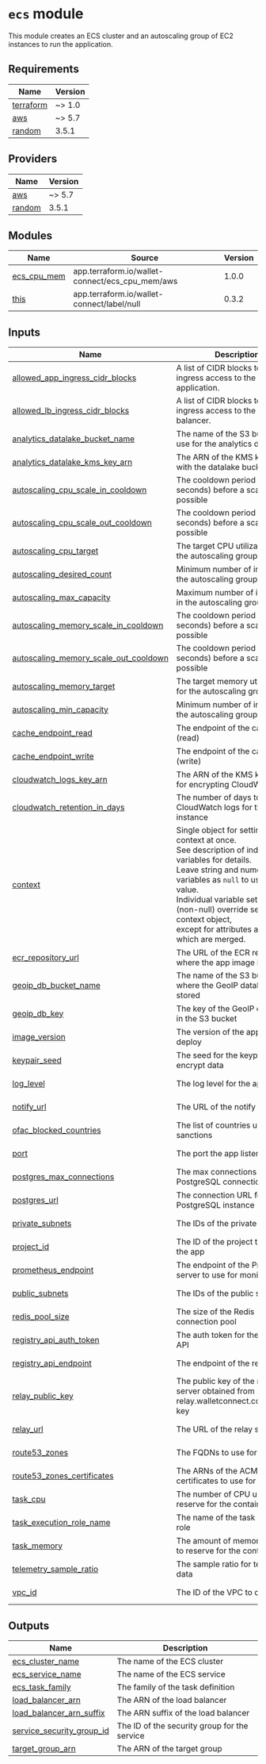 # `ecs` module

This module creates an ECS cluster and an autoscaling group of EC2 instances to run the application.

<!-- BEGIN_TF_DOCS -->

## Requirements

| Name | Version |
|------|---------|
| <a name="requirement_terraform"></a> [terraform](#requirement\_terraform) | ~> 1.0 |
| <a name="requirement_aws"></a> [aws](#requirement\_aws) | ~> 5.7 |
| <a name="requirement_random"></a> [random](#requirement\_random) | 3.5.1 |
## Providers

| Name | Version |
|------|---------|
| <a name="provider_aws"></a> [aws](#provider\_aws) | ~> 5.7 |
| <a name="provider_random"></a> [random](#provider\_random) | 3.5.1 |
## Modules

| Name | Source | Version |
|------|--------|---------|
| <a name="module_ecs_cpu_mem"></a> [ecs\_cpu\_mem](#module\_ecs\_cpu\_mem) | app.terraform.io/wallet-connect/ecs_cpu_mem/aws | 1.0.0 |
| <a name="module_this"></a> [this](#module\_this) | app.terraform.io/wallet-connect/label/null | 0.3.2 |

## Inputs
| Name | Description | Type | Default | Required |
|------|-------------|------|---------|:--------:|
| <a name="input_allowed_app_ingress_cidr_blocks"></a> [allowed\_app\_ingress\_cidr\_blocks](#input\_allowed\_app\_ingress\_cidr\_blocks) | A list of CIDR blocks to allow ingress access to the application. |  <pre lang="json">string</pre> |  <pre lang="json">n/a</pre> |  yes |
| <a name="input_allowed_lb_ingress_cidr_blocks"></a> [allowed\_lb\_ingress\_cidr\_blocks](#input\_allowed\_lb\_ingress\_cidr\_blocks) | A list of CIDR blocks to allow ingress access to the load-balancer. |  <pre lang="json">string</pre> |  <pre lang="json">n/a</pre> |  yes |
| <a name="input_analytics_datalake_bucket_name"></a> [analytics\_datalake\_bucket\_name](#input\_analytics\_datalake\_bucket\_name) | The name of the S3 bucket to use for the analytics datalake |  <pre lang="json">string</pre> |  <pre lang="json">n/a</pre> |  yes |
| <a name="input_analytics_datalake_kms_key_arn"></a> [analytics\_datalake\_kms\_key\_arn](#input\_analytics\_datalake\_kms\_key\_arn) | The ARN of the KMS key to use with the datalake bucket |  <pre lang="json">string</pre> |  <pre lang="json">n/a</pre> |  yes |
| <a name="input_autoscaling_cpu_scale_in_cooldown"></a> [autoscaling\_cpu\_scale\_in\_cooldown](#input\_autoscaling\_cpu\_scale\_in\_cooldown) | The cooldown period (in seconds) before a scale in is possible |  <pre lang="json">number</pre> |  <pre lang="json">180</pre> |  no |
| <a name="input_autoscaling_cpu_scale_out_cooldown"></a> [autoscaling\_cpu\_scale\_out\_cooldown](#input\_autoscaling\_cpu\_scale\_out\_cooldown) | The cooldown period (in seconds) before a scale out is possible |  <pre lang="json">number</pre> |  <pre lang="json">180</pre> |  no |
| <a name="input_autoscaling_cpu_target"></a> [autoscaling\_cpu\_target](#input\_autoscaling\_cpu\_target) | The target CPU utilization for the autoscaling group |  <pre lang="json">number</pre> |  <pre lang="json">50</pre> |  no |
| <a name="input_autoscaling_desired_count"></a> [autoscaling\_desired\_count](#input\_autoscaling\_desired\_count) | Minimum number of instances in the autoscaling group |  <pre lang="json">number</pre> |  <pre lang="json">2</pre> |  no |
| <a name="input_autoscaling_max_capacity"></a> [autoscaling\_max\_capacity](#input\_autoscaling\_max\_capacity) | Maximum number of instances in the autoscaling group |  <pre lang="json">number</pre> |  <pre lang="json">8</pre> |  no |
| <a name="input_autoscaling_memory_scale_in_cooldown"></a> [autoscaling\_memory\_scale\_in\_cooldown](#input\_autoscaling\_memory\_scale\_in\_cooldown) | The cooldown period (in seconds) before a scale in is possible |  <pre lang="json">number</pre> |  <pre lang="json">180</pre> |  no |
| <a name="input_autoscaling_memory_scale_out_cooldown"></a> [autoscaling\_memory\_scale\_out\_cooldown](#input\_autoscaling\_memory\_scale\_out\_cooldown) | The cooldown period (in seconds) before a scale out is possible |  <pre lang="json">number</pre> |  <pre lang="json">180</pre> |  no |
| <a name="input_autoscaling_memory_target"></a> [autoscaling\_memory\_target](#input\_autoscaling\_memory\_target) | The target memory utilization for the autoscaling group |  <pre lang="json">number</pre> |  <pre lang="json">50</pre> |  no |
| <a name="input_autoscaling_min_capacity"></a> [autoscaling\_min\_capacity](#input\_autoscaling\_min\_capacity) | Minimum number of instances in the autoscaling group |  <pre lang="json">number</pre> |  <pre lang="json">2</pre> |  no |
| <a name="input_cache_endpoint_read"></a> [cache\_endpoint\_read](#input\_cache\_endpoint\_read) | The endpoint of the cache (read) |  <pre lang="json">string</pre> |  <pre lang="json">null</pre> |  no |
| <a name="input_cache_endpoint_write"></a> [cache\_endpoint\_write](#input\_cache\_endpoint\_write) | The endpoint of the cache (write) |  <pre lang="json">string</pre> |  <pre lang="json">null</pre> |  no |
| <a name="input_cloudwatch_logs_key_arn"></a> [cloudwatch\_logs\_key\_arn](#input\_cloudwatch\_logs\_key\_arn) | The ARN of the KMS key to use for encrypting CloudWatch logs |  <pre lang="json">string</pre> |  <pre lang="json">n/a</pre> |  yes |
| <a name="input_cloudwatch_retention_in_days"></a> [cloudwatch\_retention\_in\_days](#input\_cloudwatch\_retention\_in\_days) | The number of days to retain CloudWatch logs for the DB instance |  <pre lang="json">number</pre> |  <pre lang="json">14</pre> |  no |
| <a name="input_context"></a> [context](#input\_context) | Single object for setting entire context at once.<br>See description of individual variables for details.<br>Leave string and numeric variables as `null` to use default value.<br>Individual variable settings (non-null) override settings in context object,<br>except for attributes and tags, which are merged. |  <pre lang="json">any</pre> |  <pre lang="json">n/a</pre> |  yes |
| <a name="input_ecr_repository_url"></a> [ecr\_repository\_url](#input\_ecr\_repository\_url) | The URL of the ECR repository where the app image is stored |  <pre lang="json">string</pre> |  <pre lang="json">n/a</pre> |  yes |
| <a name="input_geoip_db_bucket_name"></a> [geoip\_db\_bucket\_name](#input\_geoip\_db\_bucket\_name) | The name of the S3 bucket where the GeoIP database is stored |  <pre lang="json">string</pre> |  <pre lang="json">n/a</pre> |  yes |
| <a name="input_geoip_db_key"></a> [geoip\_db\_key](#input\_geoip\_db\_key) | The key of the GeoIP database in the S3 bucket |  <pre lang="json">string</pre> |  <pre lang="json">n/a</pre> |  yes |
| <a name="input_image_version"></a> [image\_version](#input\_image\_version) | The version of the app image to deploy |  <pre lang="json">string</pre> |  <pre lang="json">n/a</pre> |  yes |
| <a name="input_keypair_seed"></a> [keypair\_seed](#input\_keypair\_seed) | The seed for the keypair used to encrypt data |  <pre lang="json">string</pre> |  <pre lang="json">n/a</pre> |  yes |
| <a name="input_log_level"></a> [log\_level](#input\_log\_level) | The log level for the app |  <pre lang="json">string</pre> |  <pre lang="json">n/a</pre> |  yes |
| <a name="input_notify_url"></a> [notify\_url](#input\_notify\_url) | The URL of the notify server |  <pre lang="json">string</pre> |  <pre lang="json">n/a</pre> |  yes |
| <a name="input_ofac_blocked_countries"></a> [ofac\_blocked\_countries](#input\_ofac\_blocked\_countries) | The list of countries under OFAC sanctions |  <pre lang="json">string</pre> |  <pre lang="json">n/a</pre> |  yes |
| <a name="input_port"></a> [port](#input\_port) | The port the app listens on |  <pre lang="json">number</pre> |  <pre lang="json">n/a</pre> |  yes |
| <a name="input_postgres_max_connections"></a> [postgres\_max\_connections](#input\_postgres\_max\_connections) | The max connections in the PostgreSQL connection pool |  <pre lang="json">number</pre> |  <pre lang="json">n/a</pre> |  yes |
| <a name="input_postgres_url"></a> [postgres\_url](#input\_postgres\_url) | The connection URL for the PostgreSQL instance |  <pre lang="json">string</pre> |  <pre lang="json">n/a</pre> |  yes |
| <a name="input_private_subnets"></a> [private\_subnets](#input\_private\_subnets) | The IDs of the private subnets |  <pre lang="json">list(string)</pre> |  <pre lang="json">n/a</pre> |  yes |
| <a name="input_project_id"></a> [project\_id](#input\_project\_id) | The ID of the project to use for the app |  <pre lang="json">string</pre> |  <pre lang="json">n/a</pre> |  yes |
| <a name="input_prometheus_endpoint"></a> [prometheus\_endpoint](#input\_prometheus\_endpoint) | The endpoint of the Prometheus server to use for monitoring |  <pre lang="json">string</pre> |  <pre lang="json">n/a</pre> |  yes |
| <a name="input_public_subnets"></a> [public\_subnets](#input\_public\_subnets) | The IDs of the public subnets |  <pre lang="json">list(string)</pre> |  <pre lang="json">n/a</pre> |  yes |
| <a name="input_redis_pool_size"></a> [redis\_pool\_size](#input\_redis\_pool\_size) | The size of the Redis connection pool |  <pre lang="json">number</pre> |  <pre lang="json">128</pre> |  no |
| <a name="input_registry_api_auth_token"></a> [registry\_api\_auth\_token](#input\_registry\_api\_auth\_token) | The auth token for the registry API |  <pre lang="json">string</pre> |  <pre lang="json">n/a</pre> |  yes |
| <a name="input_registry_api_endpoint"></a> [registry\_api\_endpoint](#input\_registry\_api\_endpoint) | The endpoint of the registry API |  <pre lang="json">string</pre> |  <pre lang="json">n/a</pre> |  yes |
| <a name="input_relay_public_key"></a> [relay\_public\_key](#input\_relay\_public\_key) | The public key of the relay server obtained from relay.walletconnect.com/public-key |  <pre lang="json">string</pre> |  <pre lang="json">n/a</pre> |  yes |
| <a name="input_relay_url"></a> [relay\_url](#input\_relay\_url) | The URL of the relay server |  <pre lang="json">string</pre> |  <pre lang="json">n/a</pre> |  yes |
| <a name="input_route53_zones"></a> [route53\_zones](#input\_route53\_zones) | The FQDNs to use for the app |  <pre lang="json">map(string)</pre> |  <pre lang="json">n/a</pre> |  yes |
| <a name="input_route53_zones_certificates"></a> [route53\_zones\_certificates](#input\_route53\_zones\_certificates) | The ARNs of the ACM certificates to use for HTTPS |  <pre lang="json">map(string)</pre> |  <pre lang="json">n/a</pre> |  yes |
| <a name="input_task_cpu"></a> [task\_cpu](#input\_task\_cpu) | The number of CPU units to reserve for the container. |  <pre lang="json">number</pre> |  <pre lang="json">n/a</pre> |  yes |
| <a name="input_task_execution_role_name"></a> [task\_execution\_role\_name](#input\_task\_execution\_role\_name) | The name of the task execution role |  <pre lang="json">string</pre> |  <pre lang="json">n/a</pre> |  yes |
| <a name="input_task_memory"></a> [task\_memory](#input\_task\_memory) | The amount of memory (in MiB) to reserve for the container. |  <pre lang="json">number</pre> |  <pre lang="json">n/a</pre> |  yes |
| <a name="input_telemetry_sample_ratio"></a> [telemetry\_sample\_ratio](#input\_telemetry\_sample\_ratio) | The sample ratio for telemetry data |  <pre lang="json">number</pre> |  <pre lang="json">n/a</pre> |  yes |
| <a name="input_vpc_id"></a> [vpc\_id](#input\_vpc\_id) | The ID of the VPC to deploy to |  <pre lang="json">string</pre> |  <pre lang="json">n/a</pre> |  yes |
## Outputs

| Name | Description |
|------|-------------|
| <a name="output_ecs_cluster_name"></a> [ecs\_cluster\_name](#output\_ecs\_cluster\_name) | The name of the ECS cluster |
| <a name="output_ecs_service_name"></a> [ecs\_service\_name](#output\_ecs\_service\_name) | The name of the ECS service |
| <a name="output_ecs_task_family"></a> [ecs\_task\_family](#output\_ecs\_task\_family) | The family of the task definition |
| <a name="output_load_balancer_arn"></a> [load\_balancer\_arn](#output\_load\_balancer\_arn) | The ARN of the load balancer |
| <a name="output_load_balancer_arn_suffix"></a> [load\_balancer\_arn\_suffix](#output\_load\_balancer\_arn\_suffix) | The ARN suffix of the load balancer |
| <a name="output_service_security_group_id"></a> [service\_security\_group\_id](#output\_service\_security\_group\_id) | The ID of the security group for the service |
| <a name="output_target_group_arn"></a> [target\_group\_arn](#output\_target\_group\_arn) | The ARN of the target group |

<!-- END_TF_DOCS -->
